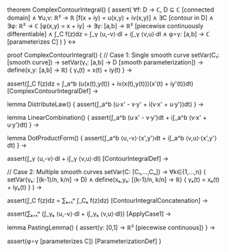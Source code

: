 theorem ComplexContourIntegral() {
  assert(
    ∀f: D → ℂ, D ⊆ ℂ [connected domain] ∧
    ∀u,v: ℝ² → ℝ [f(x + iy) = u(x,y) + iv(x,y)] ∧
    ∃C [contour in D] ∧
    ∃φ: ℝ² → ℂ [φ(x,y) = x + iy] →
    ∃γ: [a,b] → ℝ² [piecewise continuously differentiable] ∧
    ∫_C f(z)dz = ∫_γ ⟨u,-v⟩·dl + i∫_γ ⟨v,u⟩·dl ∧
    φ∘γ: [a,b] → ℂ [parameterizes C]
  )
} ↔

proof ComplexContourIntegral() {
  // Case 1: Single smooth curve
  setVar(C₁: [smooth curve]) →
  setVar(γ₁: [a,b] → D [smooth parameterization]) →
  define(x,y: [a,b] → ℝ) {
    γ₁(t) = x(t) + iy(t)
  } →
  
  assert(∫_C f(z)dz = ∫_a^b (u(x(t),y(t)) + iv(x(t),y(t)))(x'(t) + iy'(t))dt) [ComplexContourIntegralDef] →
  
  lemma DistributeLaw() {
    assert(∫_a^b (u·x' - v·y' + i(v·x' + u·y'))dt)
  } →
  
  lemma LinearCombination() {
    assert(∫_a^b (u·x' - v·y')dt + i∫_a^b (v·x' + u·y')dt)
  } →
  
  lemma DotProductForm() {
    assert(∫_a^b ⟨u,-v⟩·⟨x',y'⟩dt + i∫_a^b ⟨v,u⟩·⟨x',y'⟩dt)
  } →
  
  assert(∫_γ ⟨u,-v⟩·dl + i∫_γ ⟨v,u⟩·dl) [ContourIntegralDef] →

  // Case 2: Multiple smooth curves
  setVar(C: [C₁,...,Cₙ]) →
  ∀k∈{1,...,n} (
    setVar(γₖ: [(k-1)/n, k/n] → D) ∧
    define(xₖ,yₖ: [(k-1)/n, k/n] → ℝ) {
      γₖ(t) = xₖ(t) + iyₖ(t)
    }
  ) →
  
  assert(∫_C f(z)dz = ∑ₖ₌₁ⁿ ∫_Cₖ f(z)dz) [ContourIntegralConcatenation] →
  
  assert(∑ₖ₌₁ⁿ (∫_γₖ ⟨u,-v⟩·dl + i∫_γₖ ⟨v,u⟩·dl)) [ApplyCase1] →
  
  lemma PastingLemma() {
    assert(γ: [0,1] → ℝ² [piecewise continuous])
  } →
  
  assert(φ∘γ [parameterizes C]) [ParameterizationDef]
}